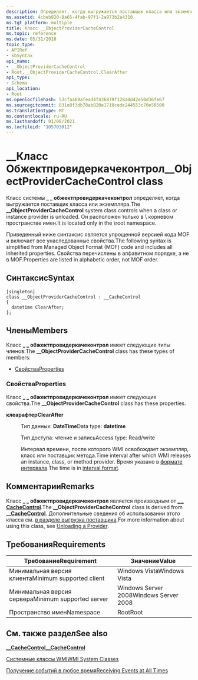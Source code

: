 ```yaml
---
description: Определяет, когда выгружается поставщик класса или экземпляра.
ms.assetid: 4cbeb820-8a65-4fab-97f1-2a973b2a4310
ms.tgt_platform: multiple
title: Класс __ObjectProviderCacheControl
ms.topic: reference
ms.date: 05/31/2018
topic_type:
- APIRef
- kbSyntax
api_name:
- __ObjectProviderCacheControl
- Root.__ObjectProviderCacheControl.ClearAfter
api_type:
- Schema
api_location:
- Root
ms.openlocfilehash: 53cfaa69afead4f436879f128a4d42e50d36fe67
ms.sourcegitcommit: 831e8f3db78ab820e1710cede244553c70e50500
ms.translationtype: MT
ms.contentlocale: ru-RU
ms.lasthandoff: 01/08/2021
ms.locfileid: "105703012"
---
```

# <a name="__objectprovidercachecontrol-class"></a><span data-ttu-id="787ee-103">\_\_Класс Обжектпровидеркачеконтрол</span><span class="sxs-lookup"><span data-stu-id="787ee-103">\_\_ObjectProviderCacheControl class</span></span>

<span data-ttu-id="787ee-104">Класс системы **\_ \_ обжектпровидеркачеконтрол** определяет, когда выгружается поставщик класса или экземпляра.</span><span class="sxs-lookup"><span data-stu-id="787ee-104">The **\_\_ObjectProviderCacheControl** system class controls when a class or instance provider is unloaded.</span></span> <span data-ttu-id="787ee-105">Он расположен только в \\ корневом пространстве имен.</span><span class="sxs-lookup"><span data-stu-id="787ee-105">It is located only in the \\root namespace.</span></span>

<span data-ttu-id="787ee-106">Приведенный ниже синтаксис является упрощенной версией кода MOF и включает все унаследованные свойства.</span><span class="sxs-lookup"><span data-stu-id="787ee-106">The following syntax is simplified from Managed Object Format (MOF) code and includes all inherited properties.</span></span> <span data-ttu-id="787ee-107">Свойства перечислены в алфавитном порядке, а не в MOF.</span><span class="sxs-lookup"><span data-stu-id="787ee-107">Properties are listed in alphabetic order, not MOF order.</span></span>

## <a name="syntax"></a><span data-ttu-id="787ee-108">Синтаксис</span><span class="sxs-lookup"><span data-stu-id="787ee-108">Syntax</span></span>

``` syntax
[singleton]
class __ObjectProviderCacheControl : __CacheControl
{
  datetime ClearAfter;
};
```

## <a name="members"></a><span data-ttu-id="787ee-109">Члены</span><span class="sxs-lookup"><span data-stu-id="787ee-109">Members</span></span>

<span data-ttu-id="787ee-110">Класс **\_ \_ обжектпровидеркачеконтрол** имеет следующие типы членов:</span><span class="sxs-lookup"><span data-stu-id="787ee-110">The **\_\_ObjectProviderCacheControl** class has these types of members:</span></span>

-   [<span data-ttu-id="787ee-111">Свойства</span><span class="sxs-lookup"><span data-stu-id="787ee-111">Properties</span></span>](#properties)

### <a name="properties"></a><span data-ttu-id="787ee-112">Свойства</span><span class="sxs-lookup"><span data-stu-id="787ee-112">Properties</span></span>

<span data-ttu-id="787ee-113">Класс **\_ \_ обжектпровидеркачеконтрол** имеет следующие свойства.</span><span class="sxs-lookup"><span data-stu-id="787ee-113">The **\_\_ObjectProviderCacheControl** class has these properties.</span></span>

<dl> <dt>

<span data-ttu-id="787ee-114">**клеарафтер**</span><span class="sxs-lookup"><span data-stu-id="787ee-114">**ClearAfter**</span></span>
</dt> <dd> <dl> <dt>

<span data-ttu-id="787ee-115">Тип данных: **DateTime**</span><span class="sxs-lookup"><span data-stu-id="787ee-115">Data type: **datetime**</span></span>
</dt> <dt>

<span data-ttu-id="787ee-116">Тип доступа: чтение и запись</span><span class="sxs-lookup"><span data-stu-id="787ee-116">Access type: Read/write</span></span>
</dt> </dl>

<span data-ttu-id="787ee-117">Интервал времени, после которого WMI освобождает экземпляр, класс или поставщик метода.</span><span class="sxs-lookup"><span data-stu-id="787ee-117">Time interval after which WMI releases an instance, class, or method provider.</span></span> <span data-ttu-id="787ee-118">Время указано в [формате интервала](interval-format.md).</span><span class="sxs-lookup"><span data-stu-id="787ee-118">The time is in [interval format](interval-format.md).</span></span>

</dd> </dl>

## <a name="remarks"></a><span data-ttu-id="787ee-119">Комментарии</span><span class="sxs-lookup"><span data-stu-id="787ee-119">Remarks</span></span>

<span data-ttu-id="787ee-120">Класс **\_ \_ обжектпровидеркачеконтрол** является производным от [**\_ \_ CacheControl**](--cachecontrol.md).</span><span class="sxs-lookup"><span data-stu-id="787ee-120">The **\_\_ObjectProviderCacheControl** class is derived from [**\_\_CacheControl**](--cachecontrol.md).</span></span> <span data-ttu-id="787ee-121">Дополнительные сведения об использовании этого класса см. [в разделе выгрузка поставщика](unloading-a-provider.md).</span><span class="sxs-lookup"><span data-stu-id="787ee-121">For more information about using this class, see [Unloading a Provider](unloading-a-provider.md).</span></span>

## <a name="requirements"></a><span data-ttu-id="787ee-122">Требования</span><span class="sxs-lookup"><span data-stu-id="787ee-122">Requirements</span></span>



| <span data-ttu-id="787ee-123">Требование</span><span class="sxs-lookup"><span data-stu-id="787ee-123">Requirement</span></span> | <span data-ttu-id="787ee-124">Значение</span><span class="sxs-lookup"><span data-stu-id="787ee-124">Value</span></span> |
|-------------------------------------|--------------------------------|
| <span data-ttu-id="787ee-125">Минимальная версия клиента</span><span class="sxs-lookup"><span data-stu-id="787ee-125">Minimum supported client</span></span><br/> | <span data-ttu-id="787ee-126">Windows Vista</span><span class="sxs-lookup"><span data-stu-id="787ee-126">Windows Vista</span></span><br/>       |
| <span data-ttu-id="787ee-127">Минимальная версия сервера</span><span class="sxs-lookup"><span data-stu-id="787ee-127">Minimum supported server</span></span><br/> | <span data-ttu-id="787ee-128">Windows Server 2008</span><span class="sxs-lookup"><span data-stu-id="787ee-128">Windows Server 2008</span></span><br/> |
| <span data-ttu-id="787ee-129">Пространство имен</span><span class="sxs-lookup"><span data-stu-id="787ee-129">Namespace</span></span><br/>                | <span data-ttu-id="787ee-130">Root</span><span class="sxs-lookup"><span data-stu-id="787ee-130">Root</span></span><br/>                |



## <a name="see-also"></a><span data-ttu-id="787ee-131">См. также раздел</span><span class="sxs-lookup"><span data-stu-id="787ee-131">See also</span></span>

<dl> <dt>

[<span data-ttu-id="787ee-132">**\_\_CacheControl**</span><span class="sxs-lookup"><span data-stu-id="787ee-132">**\_\_CacheControl**</span></span>](/windows/desktop/WmiSdk/--cachecontrol)
</dt> <dt>

[<span data-ttu-id="787ee-133">Системные классы WMI</span><span class="sxs-lookup"><span data-stu-id="787ee-133">WMI System Classes</span></span>](wmi-system-classes.md)
</dt> <dt>

[<span data-ttu-id="787ee-134">Получение событий в любое время</span><span class="sxs-lookup"><span data-stu-id="787ee-134">Receiving Events at All Times</span></span>](receiving-events-at-all-times.md)
</dt> </dl>

 

